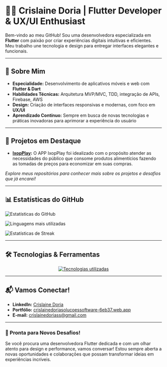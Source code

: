 # 👩‍💻 Crislaine Doria | Flutter Developer & UX/UI Enthusiast

Bem-vindo ao meu GitHub! Sou uma desenvolvedora especializada em **Flutter** com paixão por criar experiências digitais intuitivas e eficientes. Meu trabalho une tecnologia e design para entregar interfaces elegantes e funcionais.

---

## 🚀 Sobre Mim

- **Especialidade:** Desenvolvimento de aplicativos móveis e web com **Flutter & Dart**
- **Habilidades Técnicas:** Arquitetura MVP/MVC, TDD, integração de APIs, Firebase, AWS
- **Design:** Criação de interfaces responsivas e modernas, com foco em **UX/UI**
- **Aprendizado Contínuo:** Sempre em busca de novas tecnologias e práticas inovadoras para aprimorar a experiência do usuário

---

## 💼 Projetos em Destaque

- **[IxopPlay](#):** O APP IxopPlay foi idealizado com o propósito atender as necessidades do público que consome produtos alimentícios fazendo as tomadas de preços para economizar em suas compras.
  
*Explore meus repositórios para conhecer mais sobre os projetos e desafios que já encarei!*

---

## 📊 Estatísticas do GitHub

![Estatísticas do GitHub](https://github-readme-stats.vercel.app/api?username=Crislaine-Doria&show_icons=true&theme=radical&count_private=true)

![Linguagens mais utilizadas](https://github-readme-stats.vercel.app/api/top-langs/?username=Crislaine-Doria&layout=compact&theme=radical)

![Estatísticas de Streak](https://github-readme-streak-stats.herokuapp.com/?user=Crislaine-Doria&theme=radical)

---

## 🛠️ Tecnologias & Ferramentas

<div align="center">
  <a href="https://skillicons.dev">
    <img src="https://skillicons.dev/icons?i=flutter,dart,git,mysql,firebase,aws,figma" alt="Tecnologias utilizadas" />
  </a>
</div>

---

## 📬 Vamos Conectar!

- **LinkedIn:** [Crislaine Doria](https://www.linkedin.com/in/crislaine-doria-7b739433b/)
- **Portfólio:** [crislainedoriasolucoessoftware-6eb37.web.app](https://crislainedoriasolucoessoftware-6eb37.web.app/)
- **E-mail:** [crislainedoriass@gmail.com](mailto:crislainedoriass@gmail.com)

---

### 🚀 Pronta para Novos Desafios!

Se você procura uma desenvolvedora Flutter dedicada e com um olhar atento para design e performance, vamos conversar! Estou sempre aberta a novas oportunidades e colaborações que possam transformar ideias em experiências incríveis.
